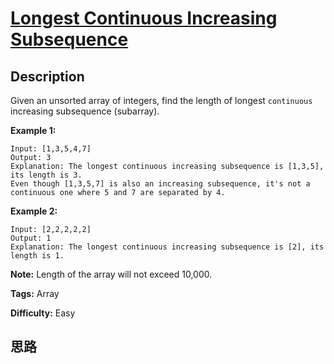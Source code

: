 # [Longest Continuous Increasing Subsequence][title]

## Description

Given an unsorted array of integers, find the length of longest `continuous`
increasing subsequence (subarray).

**Example 1:**  
            Input: [1,3,5,4,7]    Output: 3    Explanation: The longest continuous increasing subsequence is [1,3,5], its length is 3.     Even though [1,3,5,7] is also an increasing subsequence, it's not a continuous one where 5 and 7 are separated by 4.     

**Example 2:**  
            Input: [2,2,2,2,2]    Output: 1    Explanation: The longest continuous increasing subsequence is [2], its length is 1.     

**Note:** Length of the array will not exceed 10,000.


**Tags:** Array

**Difficulty:** Easy

## 思路

[title]: https://leetcode.com/problems/longest-continuous-increasing-subsequence

